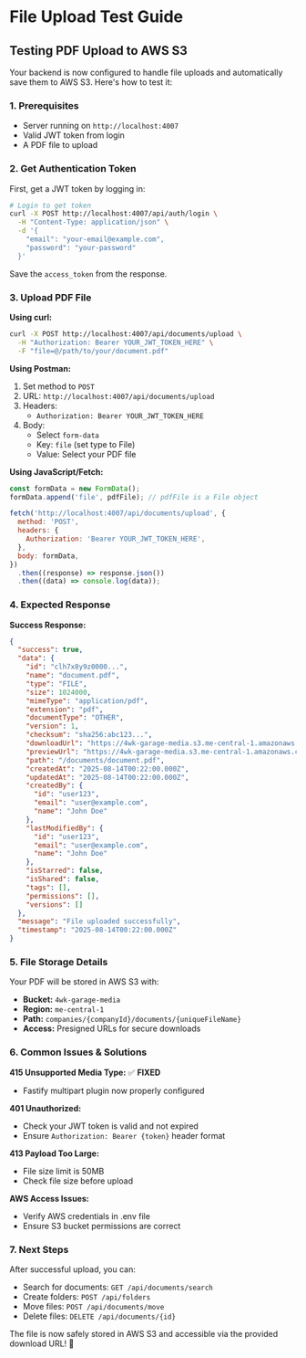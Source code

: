 # File Upload Test Guide

## Testing PDF Upload to AWS S3

Your backend is now configured to handle file uploads and automatically save them to AWS S3. Here's how to test it:

### 1. **Prerequisites**

- Server running on `http://localhost:4007`
- Valid JWT token from login
- A PDF file to upload

### 2. **Get Authentication Token**

First, get a JWT token by logging in:

```bash
# Login to get token
curl -X POST http://localhost:4007/api/auth/login \
  -H "Content-Type: application/json" \
  -d '{
    "email": "your-email@example.com",
    "password": "your-password"
  }'
```

Save the `access_token` from the response.

### 3. **Upload PDF File**

**Using curl:**

```bash
curl -X POST http://localhost:4007/api/documents/upload \
  -H "Authorization: Bearer YOUR_JWT_TOKEN_HERE" \
  -F "file=@/path/to/your/document.pdf"
```

**Using Postman:**

1. Set method to `POST`
2. URL: `http://localhost:4007/api/documents/upload`
3. Headers:
   - `Authorization: Bearer YOUR_JWT_TOKEN_HERE`
4. Body:
   - Select `form-data`
   - Key: `file` (set type to File)
   - Value: Select your PDF file

**Using JavaScript/Fetch:**

```javascript
const formData = new FormData();
formData.append('file', pdfFile); // pdfFile is a File object

fetch('http://localhost:4007/api/documents/upload', {
  method: 'POST',
  headers: {
    Authorization: 'Bearer YOUR_JWT_TOKEN_HERE',
  },
  body: formData,
})
  .then((response) => response.json())
  .then((data) => console.log(data));
```

### 4. **Expected Response**

**Success Response:**

```json
{
  "success": true,
  "data": {
    "id": "clh7x8y9z0000...",
    "name": "document.pdf",
    "type": "FILE",
    "size": 1024000,
    "mimeType": "application/pdf",
    "extension": "pdf",
    "documentType": "OTHER",
    "version": 1,
    "checksum": "sha256:abc123...",
    "downloadUrl": "https://4wk-garage-media.s3.me-central-1.amazonaws.com/...",
    "previewUrl": "https://4wk-garage-media.s3.me-central-1.amazonaws.com/...",
    "path": "/documents/document.pdf",
    "createdAt": "2025-08-14T00:22:00.000Z",
    "updatedAt": "2025-08-14T00:22:00.000Z",
    "createdBy": {
      "id": "user123",
      "email": "user@example.com",
      "name": "John Doe"
    },
    "lastModifiedBy": {
      "id": "user123",
      "email": "user@example.com",
      "name": "John Doe"
    },
    "isStarred": false,
    "isShared": false,
    "tags": [],
    "permissions": [],
    "versions": []
  },
  "message": "File uploaded successfully",
  "timestamp": "2025-08-14T00:22:00.000Z"
}
```

### 5. **File Storage Details**

Your PDF will be stored in AWS S3 with:

- **Bucket:** `4wk-garage-media`
- **Region:** `me-central-1`
- **Path:** `companies/{companyId}/documents/{uniqueFileName}`
- **Access:** Presigned URLs for secure downloads

### 6. **Common Issues & Solutions**

**415 Unsupported Media Type:** ✅ **FIXED**

- Fastify multipart plugin now properly configured

**401 Unauthorized:**

- Check your JWT token is valid and not expired
- Ensure `Authorization: Bearer {token}` header format

**413 Payload Too Large:**

- File size limit is 50MB
- Check file size before upload

**AWS Access Issues:**

- Verify AWS credentials in .env file
- Ensure S3 bucket permissions are correct

### 7. **Next Steps**

After successful upload, you can:

- Search for documents: `GET /api/documents/search`
- Create folders: `POST /api/folders`
- Move files: `POST /api/documents/move`
- Delete files: `DELETE /api/documents/{id}`

The file is now safely stored in AWS S3 and accessible via the provided download URL! 🚀
